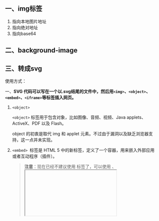 ## 一、img标签

1. 指向本地图片地址
2. 指向绝对地址
3. 指向base64



## 二、background-image





## 三、转成svg

使用方式：

一、**SVG 代码可以写在一个以.svg结尾的文件中，然后用`<img>`、`<object>`、`<embed>`、`<iframe>`等标签插入网页。**

1. `<object>` 

   `<object>` 标签用于包含对象，比如图像、音频、视频、Java applets、ActiveX、PDF 以及 Flash。

   object 的初衷是取代 img 和 applet 元素。不过由于漏洞以及缺乏浏览器支持，这一点并未实现。

2. `<embed> `标签是 HTML 5 中的新标签，定义了一个容器，用来嵌入外部应用或者互动程序（插件）。

   > **注意**：现在已经不建议使用 <embed> 标签了，可以使用 <img>、<iframe>、<video>、<audio> 等标签代替。

3. `<iframe>`

   iframe 元素会创建包含另外一个文档的内联框架（即行内框架）

4. `<img>`

二、**SVG 文件还可以转为 BASE64 编码，然后作为 Data URI 写入网页。**

> `<img src="data:image/svg+xml;base64,[data]">`

三、用**`<svg>`**标签
